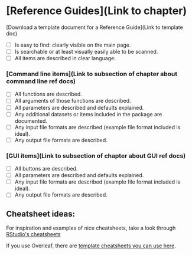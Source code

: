 # [Reference Guides](Link to chapter)
[Download a template document for a Reference Guide](Link to template doc)

- [ ] Is easy to find: clearly visible on the main page.  
- [ ] Is searchable or at least visually easily able to be scanned.  
- [ ] All items are described in clear language:  

### [Command line items](Link to subsection of chapter about command line ref docs)
  - [ ] All functions are described.  
  - [ ] All arguments of those functions are described.  
  - [ ] All parameters are described and defaults explained.  
  - [ ] Any additional datasets or items included in the package are documented.  
  - [ ] Any input file formats are described (example file format included is ideal).  
  - [ ] Any output file formats are described.  

### [GUI items](Link to subsection of chapter about GUI ref docs)
  - [ ] All buttons are described.  
  - [ ] All parameters are described and defaults explained.  
  - [ ] Any input file formats are described (example file format included is ideal).  
  - [ ] Any output file formats are described.  

## Cheatsheet ideas:

For inspiration and examples of nice cheatsheets, take a look through [RStudio's cheatsheets](https://www.rstudio.com/resources/cheatsheets/)

If you use Overleaf, there are [template cheatsheets you can use here](https://www.overleaf.com/gallery/tagged/cheat-sheet).
